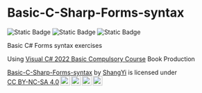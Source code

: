 # Basic-C-Sharp-Forms-syntax
![Static Badge](https://img.shields.io/badge/C%20Sharp%20Forms-C%20Sharp%20Forms?style=flat-square&logo=C%20Sharp&logoColor=for-the-badge&labelColor=FFFFF) ![Static Badge](https://img.shields.io/badge/NET%206-NET%206?style=flat-square&logo=.NET&logoColor=FFFFFF) ![Static Badge](https://img.shields.io/badge/2022-visual%20studio%202022?style=flat-square&logo=visual%20studio&label=visual%20studio)



Basic C# Forms syntax exercises 

Using [Visual C# 2022 Basic Compulsory Course](https://www.books.com.tw/products/0010929682?loc=P_0003_005) Book Production

<p xmlns:cc="http://creativecommons.org/ns#" xmlns:dct="http://purl.org/dc/terms/"><a property="dct:title" rel="cc:attributionURL" href="https://github.com/ShangYi7/Basic-C-Sharp-Forms-syntax">Basic-C-Sharp-Forms-syntax</a> by <a rel="cc:attributionURL dct:creator" property="cc:attributionName" href="https://github.com/ShangYi7">ShangYi</a> is licensed under <a href="http://creativecommons.org/licenses/by-nc-sa/4.0/?ref=chooser-v1" target="_blank" rel="license noopener noreferrer" style="display:inline-block;">CC BY-NC-SA 4.0<img style="height:22px!important;margin-left:3px;vertical-align:text-bottom;" src="https://mirrors.creativecommons.org/presskit/icons/cc.svg?ref=chooser-v1"><img style="height:22px!important;margin-left:3px;vertical-align:text-bottom;" src="https://mirrors.creativecommons.org/presskit/icons/by.svg?ref=chooser-v1"><img style="height:22px!important;margin-left:3px;vertical-align:text-bottom;" src="https://mirrors.creativecommons.org/presskit/icons/nc.svg?ref=chooser-v1"><img style="height:22px!important;margin-left:3px;vertical-align:text-bottom;" src="https://mirrors.creativecommons.org/presskit/icons/sa.svg?ref=chooser-v1"></a></p>
